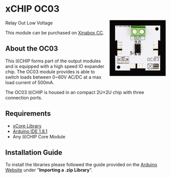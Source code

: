 # xCHIP OC03
<img src="extras/OC03 V0.5.0.JPG" width="35%" height="auto" align="right">
Relay Out Low Voltage

This module can be purchased on [Xinabox CC](https://xinabox.cc/products/OC03/).

## About the OC03
This ☒CHIP forms part of the output modules and is equipped with a high speed IO expander chip. The OC03 module provides is able to switch loads between 0~60V AC/DC at a max load current of 500mA.

The OC03 ☒CHIP is housed in an compact 2U×2U chip with three connection ports.

## Requirements
  - [xCore Library](https://github.com/xinabox/xCore)
  - [Arduino IDE 1.8.1](https://www.arduino.cc/en/main/software)
  - Any ☒CHIP Core Module

## Installation Guide
To install the libraries please followed the guide provided on the [Arduino Website](https://www.arduino.cc/en/Guide/Libraries) under "**Importing a .zip Library**".


